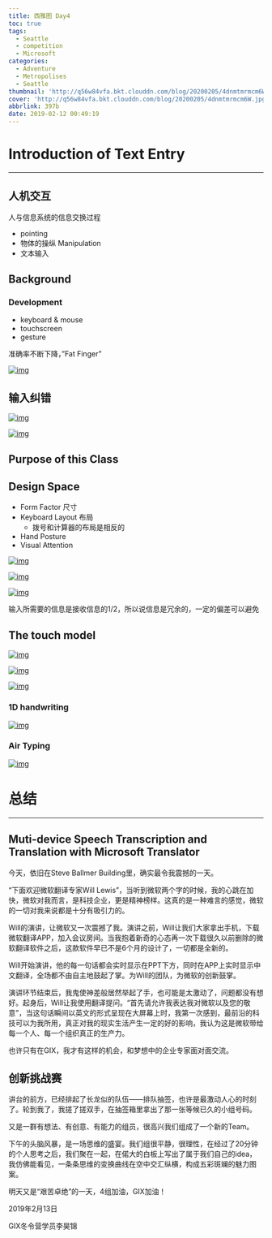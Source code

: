 ```yaml
---
title: 西雅图 Day4
toc: true
tags:
  - Seattle
  - competition
  - Microsoft
categories:
  - Adventure
  - Metropolises
  - Seattle
thumbnail: 'http://q56w84vfa.bkt.clouddn.com/blog/20200205/4dnmtmrmcm6W.jpg'
cover: 'http://q56w84vfa.bkt.clouddn.com/blog/20200205/4dnmtmrmcm6W.jpg'
abbrlink: 397b
date: 2019-02-12 00:49:19
---
```


# Introduction of Text Entry

------

## 人机交互

人与信息系统的信息交换过程

- pointing
- 物体的操纵 Manipulation
- 文本输入

## Background

### Development

- keyboard & mouse
- touchscreen
- gesture

准确率不断下降，”Fat Finger”

[![img](https://ooo.0o0.ooo/2019/02/13/5c6301adaa0da.jpg)](https://ooo.0o0.ooo/2019/02/13/5c6301adaa0da.jpg)



## 输入纠错

[![img](https://ooo.0o0.ooo/2019/02/13/5c6302ee99e09.jpg)](https://ooo.0o0.ooo/2019/02/13/5c6302ee99e09.jpg)

[![img](https://ooo.0o0.ooo/2019/02/13/5c63036d7c59e.jpg)](https://ooo.0o0.ooo/2019/02/13/5c63036d7c59e.jpg)

## Purpose of this Class

## Design Space

- Form Factor 尺寸
- Keyboard Layout 布局
  - 拨号和计算器的布局是相反的
- Hand Posture
- Visual Attention

[![img](https://ooo.0o0.ooo/2019/02/13/5c6306c1bf90c.jpg)](https://ooo.0o0.ooo/2019/02/13/5c6306c1bf90c.jpg)

[![img](https://ooo.0o0.ooo/2019/02/13/5c6307225d682.jpg)](https://ooo.0o0.ooo/2019/02/13/5c6307225d682.jpg)

[![img](https://ooo.0o0.ooo/2019/02/13/5c6307762b9c7.jpg)](https://ooo.0o0.ooo/2019/02/13/5c6307762b9c7.jpg)

输入所需要的信息是接收信息的1/2，所以说信息是冗余的，一定的偏差可以避免

## The touch model

[![img](https://ooo.0o0.ooo/2019/02/13/5c63089e4bb62.jpg)](https://ooo.0o0.ooo/2019/02/13/5c63089e4bb62.jpg)

[![img](https://ooo.0o0.ooo/2019/02/13/5c630963d11ec.jpg)](https://ooo.0o0.ooo/2019/02/13/5c630963d11ec.jpg)

[![img](https://ooo.0o0.ooo/2019/02/13/5c6309b1a53b5.jpg)](https://ooo.0o0.ooo/2019/02/13/5c6309b1a53b5.jpg)

### 1D handwriting

[![img](https://ooo.0o0.ooo/2019/02/13/5c630b80d8882.jpg)](https://ooo.0o0.ooo/2019/02/13/5c630b80d8882.jpg)

### Air Typing

[![img](https://ooo.0o0.ooo/2019/02/13/5c630bea0a32f.jpg)](https://ooo.0o0.ooo/2019/02/13/5c630bea0a32f.jpg)

# 总结

------

## Muti-device Speech Transcription and Translation with Microsoft Translator

今天，依旧在Steve Ballmer Building里，确实最令我震撼的一天。

“下面欢迎微软翻译专家Will Lewis”，当听到微软两个字的时候，我的心跳在加快，微软对我而言，是科技企业，更是精神榜样。这真的是一种难言的感觉，微软的一切对我来说都是十分有吸引力的。

Will的演讲，让微软又一次震撼了我。演讲之前，Will让我们大家拿出手机，下载微软翻译APP，加入会议房间。当我抱着新奇的心态再一次下载很久以前删除的微软翻译软件之后，这款软件早已不是6个月的设计了，一切都是全新的。

Will开始演讲，他的每一句话都会实时显示在PPT下方，同时在APP上实时显示中文翻译，全场都不由自主地鼓起了掌。为Will的团队，为微软的创新鼓掌。

演讲环节结束后，我鬼使神差般居然举起了手，也可能是太激动了，问题都没有想好。起身后，Will让我使用翻译提问。“首先请允许我表达我对微软以及您的敬意”，当这句话瞬间以英文的形式呈现在大屏幕上时，我第一次感到，最前沿的科技可以为我所用，真正对我的现实生活产生一定的好的影响，我认为这是微软带给每一个人、每一个组织真正的生产力。

也许只有在GIX，我才有这样的机会，和梦想中的企业专家面对面交流。

## 创新挑战赛

讲台的前方，已经排起了长龙似的队伍——排队抽签，也许是最激动人心的时刻了。轮到我了，我搓了搓双手，在抽签箱里拿出了那一张等候已久的小组号码。

又是一群有想法、有创意、有能力的组员，很高兴我们组成了一个新的Team。

下午的头脑风暴，是一场思维的盛宴。我们组很平静，很理性，在经过了20分钟的个人思考之后，我们聚在一起，在偌大的白板上写出了属于我们自己的idea，我仿佛能看见，一条条思维的变换曲线在空中交汇纵横，构成五彩斑斓的魅力图案。

明天又是“艰苦卓绝”的一天，4组加油，GIX加油！

2019年2月13日

GIX冬令营学员李昊锦